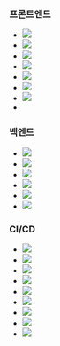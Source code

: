 

### 프론트엔드

- <img src="https://img.shields.io/badge/React-61DAFB?style=for-the-badge&logo=React&logoColor=white">
- <img src="https://img.shields.io/badge/Redux Toolkit-764ABC?style=for-the-badge&logo=Redux&logoColor=white">
- <img src="https://img.shields.io/badge/Styled Component-DB7093?style=for-the-badge&logo=styled-components&logoColor=white">
- <img src="https://img.shields.io/badge/Axios-5A29E4?style=for-the-badge&logo=Axios&logoColor=white">
- <img src="https://img.shields.io/badge/TypeScript-007ACC?style=for-the-badge&logo=typescript&logoColor=white">
- <img src="https://img.shields.io/badge/React%20Query-FF4154?style=for-the-badge&logo=React%20Query&logoColor=white">
- <img src="https://img.shields.io/badge/Tailwind_CSS-38B2AC?style=for-the-badge&logo=tailwind-css&logoColor=white">
- 

### 백엔드

- <img src="https://img.shields.io/badge/JAVA-007396?style=for-the-badge&logo=java&logoColor=white">
- <img src="https://img.shields.io/badge/Spring Boot-6DB33F?style=for-the-badge&logo=Spring Boot&logoColor=white">
- <img src="https://img.shields.io/badge/Spring Security-6DB33F?style=for-the-badge&logo=Spring Security&logoColor=white">
- <img src="https://img.shields.io/badge/Spring Data Jpa-6DB33F?style=for-the-badge">
- <img src="https://img.shields.io/badge/MySQL-4479A1?style=for-the-badge&logo=MySQL&logoColor=white">
- <img src="https://img.shields.io/badge/JSON%20Web%20Tokens-000000?style=for-the-badge&logo=JSON%20Web%20Tokens&logoColor=white">

### CI/CD

- <img src="https://img.shields.io/badge/Github-181717?style=for-the-badge&logo=Github&logoColor=white">
- <img src="https://img.shields.io/badge/git-F05032?style=for-the-badge&logo=git&logoColor=white">
- <img src="https://img.shields.io/badge/AWS-232F3E?style=for-the-badge&logo=Amazon">
- <img src="https://img.shields.io/badge/Amazon%20S3-569A31?style=for-the-badge&logo=Amazon%20S3&logoColor=white">
- <img src="https://img.shields.io/badge/linode-00A95C?style=for-the-badge&logo=linode&logoColor=white">
- <img src="https://img.shields.io/badge/AWS%20Amplifyt-FF9900?style=for-the-badge&logo=AWS%20Amplify&logoColor=white">
- <img src="https://img.shields.io/badge/Amazon%20RDS-527FFF?style=for-the-badge&logo=Amazon%20RDS&logoColor=white">
- <img src="https://img.shields.io/badge/Slack-4A154B?style=for-the-badge&logo=slack&logoColor=white">
- <img src="https://img.shields.io/badge/Discord-5865F2?style=for-the-badge&logo=Discord&logoColor=white">
